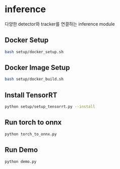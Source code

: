 # inference
다양한 detector와 tracker를 연결하는 inference module

## Docker Setup

```bash
bash setup/docker_setup.sh
```

## Docker Image Setup

```bash
bash setup/docker_build.sh
```


## Install TensorRT

```bash
python setup/setup_tensorrt.py --install
```

## Run torch to onnx

```bash
python torch_to_onnx.py
```


## Run Demo

```bash
python demo.py
```
